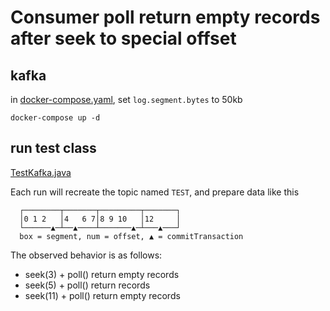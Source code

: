 # Consumer poll return empty records after seek to special offset

## kafka
 
in [docker-compose.yaml](docker-compose.yaml), set `log.segment.bytes` to 50kb

```shell
docker-compose up -d
```

## run test class

[TestKafka.java](src/test/java/TestKafka.java)

Each run will recreate the topic named `TEST`, and prepare data like this 
```text
  ┌────────┬───────┬─────────┬───────┐
  │0 1 2   │4   6 7│8 9 10   │12     │
  └──────▲─┴──▲────┴───────▲─┴───▲───┘
  box = segment, num = offset, ▲ = commitTransaction
```

The observed behavior is as follows:
- seek(3) + poll() return empty records
- seek(5) + poll()  return records
- seek(11) + poll() return empty records
